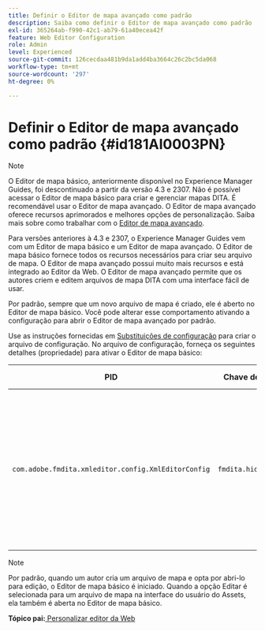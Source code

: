 ```yaml
---
title: Definir o Editor de mapa avançado como padrão
description: Saiba como definir o Editor de mapa avançado como padrão
exl-id: 365264ab-f990-42c1-ab79-61a40ecea42f
feature: Web Editor Configuration
role: Admin
level: Experienced
source-git-commit: 126cecdaa481b9da1add4ba3664c26c2bc5da068
workflow-type: tm+mt
source-wordcount: '297'
ht-degree: 0%

---
```


# Definir o Editor de mapa avançado como padrão {#id181AI0003PN}

>[!NOTE]
>
> O Editor de mapa básico, anteriormente disponível no Experience Manager Guides, foi descontinuado a partir da versão 4.3 e 2307. Não é possível acessar o Editor de mapa básico para criar e gerenciar mapas DITA.
>É recomendável usar o Editor de mapa avançado. O Editor de mapa avançado oferece recursos aprimorados e melhores opções de personalização. Saiba mais sobre como trabalhar com o [Editor de mapa avançado](../user-guide/map-editor-advanced-map-editor.md).

Para versões anteriores à 4.3 e 2307, o Experience Manager Guides vem com um Editor de mapa básico e um Editor de mapa avançado. O Editor de mapa básico fornece todos os recursos necessários para criar seu arquivo de mapa. O Editor de mapa avançado possui muito mais recursos e está integrado ao Editor da Web. O Editor de mapa avançado permite que os autores criem e editem arquivos de mapa DITA com uma interface fácil de usar.

Por padrão, sempre que um novo arquivo de mapa é criado, ele é aberto no Editor de mapa básico. Você pode alterar esse comportamento ativando a configuração para abrir o Editor de mapa avançado por padrão.

Use as instruções fornecidas em [Substituições de configuração](download-install-additional-config-override.md#) para criar o arquivo de configuração. No arquivo de configuração, forneça os seguintes detalhes \(propriedade\) para ativar o Editor de mapa básico:

| PID | Chave de propriedade | Valor de propriedade |
|---|------------|--------------|
| `com.adobe.fmdita.xmleditor.config.XmlEditorConfig` | ``fmdita.hide.oldmapeditor`` | Booleano \(true/false\). Se você quiser usar o Editor de Mapa Avançado como padrão, defina esta propriedade como verdadeira.<br> **Valor padrão**: falso |

>[!NOTE]
>
> Por padrão, quando um autor cria um arquivo de mapa e opta por abri-lo para edição, o Editor de mapa básico é iniciado. Quando a opção Editar é selecionada para um arquivo de mapa na interface do usuário do Assets, ela também é aberta no Editor de mapa básico.

**Tópico pai:**[ Personalizar editor da Web](conf-web-editor.md)
